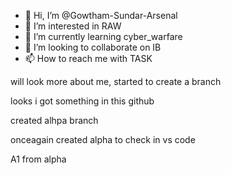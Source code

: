 - 👋 Hi, I’m @Gowtham-Sundar-Arsenal
- 👀 I’m interested in RAW
- 🌱 I’m currently learning cyber_warfare
- 💞️ I’m looking to collaborate on IB
- 📫 How to reach me with TASK

<!---
Gowtham-Sundar-Arsenal/Gowtham-Sundar-Arsenal is a ✨ special ✨ repository because its `README.md` (this file) appears on your GitHub profile.
You can click the Preview link to take a look at your changes.
--->

will look more about me, started to create a branch

looks i got something in this github

created alhpa branch

onceagain created alpha to check in vs code

A1 from alpha